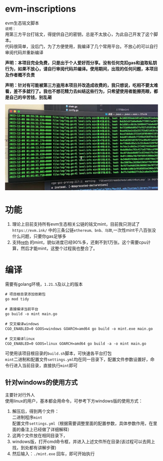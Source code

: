 # evm-inscriptions
evm生态铭文脚本  
`说明：`  
用第三方平台打铭文，得提供自己的密钥，总是不太放心，为此自己开发了这个脚本。  
代码很简单，没后门，为了方便使用，我编译了几个常用平台。不放心的可以自行审阅代码并重新编译  

**声明：本项目完全免费，只是出于个人爱好而分享。没有任何克扣gas和盗取私钥行为，如果不放心，请自行审阅代码并编译。使用期间，出现的任何问题，本项目及作者概不负责**  
  
**声明：针对有可能被第三方盗用本项目并改造成收费的，我只想说，吃相不要太难看，差不多就行了。我也不想花精力去纠结这些行为，只希望使用者能擦亮眼，都是自己的辛苦钱，别乱砸**

![示例](/example.jpg)

# 功能
1. 理论上目前支持所有evm生态相关公链的铭文mint，目前我只测试了`https://evm.ink/` 中的三条公链`ethereum、bnb、马蹄`,一次性mint千八百张没什么问题，只要你gas足够多
2. 支持[reth](https://reth.cc/list) 的mint，貌似进度已经90%多，还剩不到1万张。这个需要cpu计算，然后才能mint，这整个过程我也整合了。  

# 编译
需要有golang环境，`1.21.5`及以上的版本  

```shell
# 项目根目录添加依赖包
go mod tidy

# 直接编译当前平台
go build -o mint main.go

# 交叉编译windows
CGO_ENABLED=0 GOOS=windows GOARCH=amd64 go build -o mint.exe main.go

# 交叉编译linux
CGO_ENABLED=0 GOOS=linux GOARCH=amd64 go build -a -o mint main.go
```
可使用该项目根目录的`build.sh`脚本，可快速各平台打包  
`mint`二进制和配置文件`settings.yml`均在同一目录下，配置文件参数设置好，命令行进入当前目录，直接执行`mint`即可  

## 针对windows的使用方式
主要针对行外人  
使用linux的用户，基本都会用命令，可参考下方windows版的使用方式：  
1. 解压后，得到两个文件：  
二进制程序`mint`  
配置文件`settings.yml`（根据需要调整里面的配置参数，具体参数作用，在里面的备注上已经做了详细解释）  
2. 这两个文件放在相同目录下，
3. windows版，打开cmd命令框，并进入上述文件所在目录(该过程可以去网上找，到处都有讲解步骤)  
4. 然后输入：`./mint.exe` 回车，即可开始执行